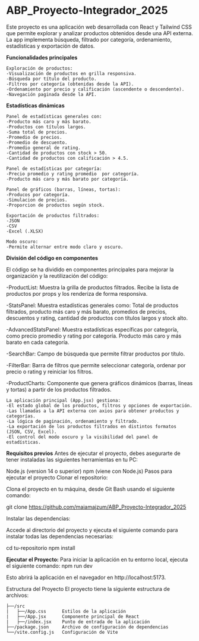 # ABP_Proyecto-Integrador_2025

Este proyecto es una aplicación web desarrollada con React y Tailwind CSS que permite explorar y analizar productos obtenidos desde una API externa. La app implementa búsqueda, filtrado por categoría, ordenamiento, estadísticas y exportación de datos.

**Funcionalidades principales**
```
Exploración de productos:
-Visualización de productos en grilla responsiva.
-Búsqueda por título del producto.
-Filtros por categoría (obtenidas desde la API).
-Ordenamiento por precio y calificación (ascendente o descendente).
-Navegación paginada desde la API.
```

**Estadísticas dinámicas**
```
Panel de estadísticas generales con:
-Producto más caro y más barato.
-Productos con títulos largos.
-Suma total de precios.
-Promedio de precios.
-Promedio de descuento.
-Promedio general de rating.
-Cantidad de productos con stock > 50.
-Cantidad de productos con calificación > 4.5.
```
```
Panel de estadísticas por categoría:
-Precio promedio y rating promedio  por categoría.
-Producto más caro y más barato por categoría.
```
```
Panel de gráficos (barras, líneas, tortas):
-Producos por categoría.
-Simulacion de precios.
-Proporcion de productos según stock.
```
```
Exportación de productos filtrados:
-JSON
-CSV
-Excel (.XLSX)
```
```
Modo oscuro:
-Permite alternar entre modo claro y oscuro.
```
**División del código en componentes**

El código se ha dividido en componentes principales para mejorar la organización y la reutilización del código:

-ProductList: Muestra la grilla de productos filtrados. Recibe la lista de productos por props y los renderiza de forma responsiva.

-StatsPanel: Muestra estadísticas generales como: Total de productos filtrados, producto más caro y más barato, promedios de precios, descuentos y rating, cantidad de productos con títulos largos y stock alto.

-AdvancedStatsPanel: Muestra estadísticas específicas por categoría, como precio promedio y rating por categoría. Producto más caro y más barato en cada categoría.

-SearchBar: Campo de búsqueda que permite filtrar productos por título.

-FilterBar: Barra de filtros que permite seleccionar categoría, ordenar por precio o rating y reiniciar los filtros.

-ProductCharts: Componente que genera gráficos dinámicos (barras, líneas y tortas) a partir de los productos filtrados.
```
La aplicación principal (App.jsx) gestiona:
-El estado global de los productos, filtros y opciones de exportación.
-Las llamadas a la API externa con axios para obtener productos y categorías.
-La lógica de paginación, ordenamiento y filtrado.
-La exportación de los productos filtrados en distintos formatos (JSON, CSV, Excel).
-El control del modo oscuro y la visibilidad del panel de estadísticas.
```
**Requisitos previos**
Antes de ejecutar el proyecto, debes asegurarte de tener instaladas las siguientes herramientas en tu PC:

Node.js (version 14 o superior)
npm (viene con Node.js)
Pasos para ejecutar el proyecto
Clonar el repositorio:

Clona el proyecto en tu máquina, desde Git Bash usando el siguiente comando:

git clone https://github.com/maiamajzum/ABP_Proyecto-Integrador_2025

Instalar las dependencias:

Accede al directorio del proyecto y ejecuta el siguiente comando para instalar todas las dependencias necesarias:

cd tu-repositorio npm install

**Ejecutar el Proyecto:**
Para iniciar la aplicación en tu entorno local, ejecuta el siguiente comando: npm run dev

Esto abrirá la aplicación en el navegador en http://localhost:5173.

Estructura del Proyecto
El proyecto tiene la siguiente estructura de archivos:
```
├──/src
|   ├──/App.css      Estilos de la aplicación
|   ├──/App.jsx      Componente principal de React
|   ├──/index.jsx    Punto de entrada de la aplicación
├──/package.json     Archivo de configuración de dependencias
└──/vite.config.js   Configuración de Vite
```
